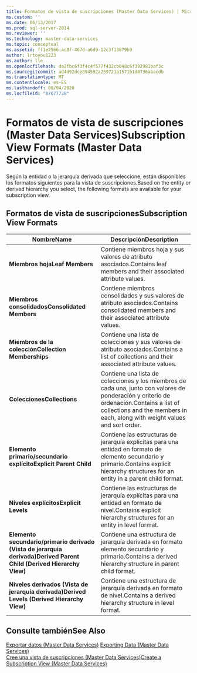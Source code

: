```yaml
---
title: Formatos de vista de suscripciones (Master Data Services) | Microsoft Docs
ms.custom: ''
ms.date: 06/13/2017
ms.prod: sql-server-2014
ms.reviewer: ''
ms.technology: master-data-services
ms.topic: conceptual
ms.assetid: ff1e2566-ac8f-467d-a6d9-12c3f13879b9
author: lrtoyou1223
ms.author: lle
ms.openlocfilehash: da2fbc6f3f4c4f577f432cb048c6f392981baf3c
ms.sourcegitcommit: ad4d92dce894592a259721a1571b1d8736abacdb
ms.translationtype: MT
ms.contentlocale: es-ES
ms.lasthandoff: 08/04/2020
ms.locfileid: "87677738"
---
```

# <a name="subscription-view-formats-master-data-services"></a><span data-ttu-id="c8ee6-102">Formatos de vista de suscripciones (Master Data Services)</span><span class="sxs-lookup"><span data-stu-id="c8ee6-102">Subscription View Formats (Master Data Services)</span></span>
  <span data-ttu-id="c8ee6-103">Según la entidad o la jerarquía derivada que seleccione, están disponibles los formatos siguientes para la vista de suscripciones.</span><span class="sxs-lookup"><span data-stu-id="c8ee6-103">Based on the entity or derived hierarchy you select, the following formats are available for your subscription view.</span></span>  
  
## <a name="subscription-view-formats"></a><span data-ttu-id="c8ee6-104">Formatos de vista de suscripciones</span><span class="sxs-lookup"><span data-stu-id="c8ee6-104">Subscription View Formats</span></span>  
  
|<span data-ttu-id="c8ee6-105">Nombre</span><span class="sxs-lookup"><span data-stu-id="c8ee6-105">Name</span></span>|<span data-ttu-id="c8ee6-106">Descripción</span><span class="sxs-lookup"><span data-stu-id="c8ee6-106">Description</span></span>|  
|----------|-----------------|  
|<span data-ttu-id="c8ee6-107">**Miembros hoja**</span><span class="sxs-lookup"><span data-stu-id="c8ee6-107">**Leaf Members**</span></span>|<span data-ttu-id="c8ee6-108">Contiene miembros hoja y sus valores de atributo asociados.</span><span class="sxs-lookup"><span data-stu-id="c8ee6-108">Contains leaf members and their associated attribute values.</span></span>|  
|<span data-ttu-id="c8ee6-109">**Miembros consolidados**</span><span class="sxs-lookup"><span data-stu-id="c8ee6-109">**Consolidated Members**</span></span>|<span data-ttu-id="c8ee6-110">Contiene miembros consolidados y sus valores de atributo asociados.</span><span class="sxs-lookup"><span data-stu-id="c8ee6-110">Contains consolidated members and their associated attribute values.</span></span>|  
|<span data-ttu-id="c8ee6-111">**Miembros de la colección**</span><span class="sxs-lookup"><span data-stu-id="c8ee6-111">**Collection Memberships**</span></span>|<span data-ttu-id="c8ee6-112">Contiene una lista de colecciones y sus valores de atributo asociados.</span><span class="sxs-lookup"><span data-stu-id="c8ee6-112">Contains a list of collections and their associated attribute values.</span></span>|  
|<span data-ttu-id="c8ee6-113">**Colecciones**</span><span class="sxs-lookup"><span data-stu-id="c8ee6-113">**Collections**</span></span>|<span data-ttu-id="c8ee6-114">Contiene una lista de colecciones y los miembros de cada una, junto con valores de ponderación y criterio de ordenación.</span><span class="sxs-lookup"><span data-stu-id="c8ee6-114">Contains a list of collections and the members in each, along with weight values and sort order.</span></span>|  
|<span data-ttu-id="c8ee6-115">**Elemento primario/secundario explícito**</span><span class="sxs-lookup"><span data-stu-id="c8ee6-115">**Explicit Parent Child**</span></span>|<span data-ttu-id="c8ee6-116">Contiene las estructuras de jerarquía explícitas para una entidad en formato de elemento secundario y primario.</span><span class="sxs-lookup"><span data-stu-id="c8ee6-116">Contains explicit hierarchy structures for an entity in a parent child format.</span></span>|  
|<span data-ttu-id="c8ee6-117">**Niveles explícitos**</span><span class="sxs-lookup"><span data-stu-id="c8ee6-117">**Explicit Levels**</span></span>|<span data-ttu-id="c8ee6-118">Contiene las estructuras de jerarquía explícitas para una entidad en formato de nivel.</span><span class="sxs-lookup"><span data-stu-id="c8ee6-118">Contains explicit hierarchy structures for an entity in level format.</span></span>|  
|<span data-ttu-id="c8ee6-119">**Elemento secundario/primario derivado (Vista de jerarquía derivada)**</span><span class="sxs-lookup"><span data-stu-id="c8ee6-119">**Derived Parent Child (Derived Hierarchy View)**</span></span>|<span data-ttu-id="c8ee6-120">Contiene una estructura de jerarquía derivada en formato elemento secundario y primario.</span><span class="sxs-lookup"><span data-stu-id="c8ee6-120">Contains a derived hierarchy structure in parent child format.</span></span>|  
|<span data-ttu-id="c8ee6-121">**Niveles derivados (Vista de jerarquía derivada)**</span><span class="sxs-lookup"><span data-stu-id="c8ee6-121">**Derived Levels (Derived Hierarchy View)**</span></span>|<span data-ttu-id="c8ee6-122">Contiene una estructura de jerarquía derivada en formato de nivel.</span><span class="sxs-lookup"><span data-stu-id="c8ee6-122">Contains a derived hierarchy structure in level format.</span></span>|  
  
## <a name="see-also"></a><span data-ttu-id="c8ee6-123">Consulte también</span><span class="sxs-lookup"><span data-stu-id="c8ee6-123">See Also</span></span>  
 <span data-ttu-id="c8ee6-124">[Exportar datos &#40;Master Data Services&#41;](overview-exporting-data-master-data-services.md) </span><span class="sxs-lookup"><span data-stu-id="c8ee6-124">[Exporting Data &#40;Master Data Services&#41;](overview-exporting-data-master-data-services.md) </span></span>  
 [<span data-ttu-id="c8ee6-125">Cree una vista de suscripciones &#40;Master Data Services&#41;</span><span class="sxs-lookup"><span data-stu-id="c8ee6-125">Create a Subscription View &#40;Master Data Services&#41;</span></span>](create-a-subscription-view-to-export-data-master-data-services.md)  
  
  
